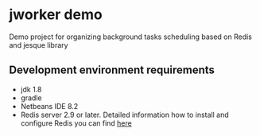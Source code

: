 # jworker demo
Demo project for organizing background tasks scheduling based on Redis and jesque library

## Development environment requirements 

- jdk 1.8
- gradle 
- Netbeans IDE 8.2
- Redis server 2.9 or later. Detailed information how to install and configure Redis you can find [here](http://redis.io/topics/quickstart)

